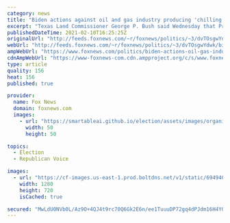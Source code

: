 ```yaml
---
category: news
title: "Biden actions against oil and gas industry producing 'chilling effect' against energy workers: George P. Bush"
excerpt: "Texas Land Commissioner George P. Bush said Wednesday that President Biden's immediate moves against the oil and gas industry produced a \"chilling effect\" against energy workers around the country."
publishedDateTime: 2021-02-10T16:25:25Z
originalUrl: "http://feeds.foxnews.com/~r/foxnews/politics/~3/dvTOsgwYdwk/biden-actions-oil-gas-industry-chilling-effect-george-p-bush"
webUrl: "http://feeds.foxnews.com/~r/foxnews/politics/~3/dvTOsgwYdwk/biden-actions-oil-gas-industry-chilling-effect-george-p-bush"
ampWebUrl: "https://www.foxnews.com/politics/biden-actions-oil-gas-industry-chilling-effect-george-p-bush.amp"
cdnAmpWebUrl: "https://www-foxnews-com.cdn.ampproject.org/c/s/www.foxnews.com/politics/biden-actions-oil-gas-industry-chilling-effect-george-p-bush.amp"
type: article
quality: 156
heat: 156
published: true

provider:
  name: Fox News
  domain: foxnews.com
  images:
    - url: "https://smartableai.github.io/election/assets/images/organizations/foxnews.com-50x50.jpg"
      width: 50
      height: 50

topics:
  - Election
  - Republican Voice

images:
  - url: "https://cf-images.us-east-1.prod.boltdns.net/v1/static/694940094001/d93b9a1e-d5d6-435e-85f0-61fcf7d6b26e/3ed3475a-a543-4d39-a1be-29eb56ae9ddc/1280x720/match/image.jpg"
    width: 1280
    height: 720
    isCached: true

secured: "MwLdU0NVb0L/Az9O+4QJ4t9rc70Q6Gk2E6n/ee1TuuuDP72gq4dPJdm16H4YGudG+XttbbHegD5lsMgZqJgCoJLlVi2XLMzuAikTuaGZmo7o97uAy0aEZ8oEvEjSBtt3s79HZ6mhGkWLmH/kD7+itVd0MnAawrWhIyQ5eeLnU53SNb37SsDuqAmrvNmGO8N23XiFOwQLhD8KNnzlsFNxvQ6uaeytJBsBsA5OkZHeM4TwSLDrSfoMACaYH4V1LVFvPH/roE2RDKYPiDloa9z4b0K9GKPgtkjtR9L+3k2lMab5q4rEusug9SNSY6HGTGfNpewpZ8GdaXLo3SzjTRl8RHOKhFMtP780263Nu6tmviw=;XFCQjM6sgnXPh+xnZCCCEw=="
---
```


